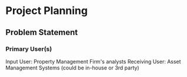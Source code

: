 # Project Planning
## Problem Statement
### Primary User(s)
Input User: Property Management Firm's analysts
Receiving User: Asset Management Systems (could be in-house or 3rd party)
